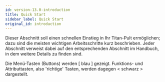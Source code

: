```yaml
---
id: version-13.0-introduction
title: Quick Start
sidebar_label: Quick Start
original_id: introduction
---
```


Dieser Abschnitt soll einen schnellen Einstieg in Ihr Titan-Pult
ermöglichen; dazu sind die meisten wichtigen Arbeitsschritte kurz
beschrieben. Jeder Abschnitt verweist dabei auf den entsprechenden
Abschnitt im Handbuch, in dem weitere Details zu finden sind.

Die Menü-Tasten (Buttons) werden \[  blau  \] gezeigt. Funktions- und
Attributtasten, also 'richtige' Tasten, werden dagegen \< schwarz \> dargestellt.
